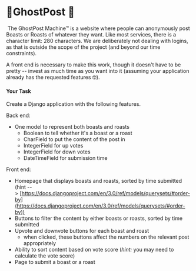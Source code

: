 # 👻GhostPost 👻
 The GhostPost Machine™ is a website where people can anonymously post Boasts or Roasts of whatever they want. Like most services, there is a character limit: 280 characters. We are deliberately not dealing with logins, as that is outside the scope of the project (and beyond our time constraints). 

A front end is necessary to make this work, though it doesn't have to be pretty -- invest as much time as you want into it (assuming your application already has the requested features 🤓).

#### **Your Task**

Create a Django application with the following features.

Back end:

*   <span>One model to represent both boasts and roasts</span>
    *   <span>Boolean to tell whether it's a boast or a roast</span>
    *   <span>CharField to put the content of the post in</span><span></span>
    *   IntegerField for up votes
    *   IntegerField for down votes
    *   DateTimeField for submission time

Front end: 

*   Homepage that displays boasts and roasts, sorted by time submitted (hint --> [https://docs.djangoproject.com/en/3.0/ref/models/querysets/#order-by](https://docs.djangoproject.com/en/3.0/ref/models/querysets/#order-by))
*   Buttons to filter the content by either boasts or roasts, sorted by time submitted
*   Upvote and downvote buttons for each boast and roast
    *   when clicked, these buttons affect the numbers on the relevant post appropriately
*   Ability to sort content based on vote score (_hint:_ you may need to calculate the vote score) 
*   Page to submit a boast or a roast
